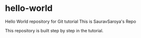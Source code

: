 # hello-world
Hello World repository for Git tutorial
This is SauravSaroya's Repo

This repository is built step by step in the tutorial.
